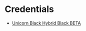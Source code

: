 # Credentials
- [Unicorn Black Hybrid Black BETA](https://www.unicorn-bi.com/?download_file=445&order=wc_order_Scx003w4JyLZO&uid=7a8f1ec2d0582c55f614d2f8b7cfd3d5aa6c8f805c4250dfb9f2897552b33b8a&key=af07c541-9d43-42ca-9f52-ee00f1eff4bb)